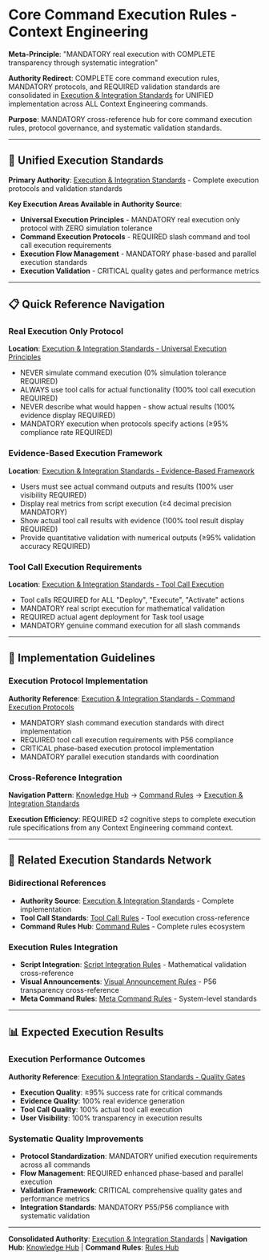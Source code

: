 # Core Command Execution Rules - Context Engineering

**Meta-Principle**: "MANDATORY real execution with COMPLETE transparency through systematic integration"

**Authority Redirect**: COMPLETE core command execution rules, MANDATORY protocols, and REQUIRED validation standards are consolidated in [Execution & Integration Standards](./execution-integration-standards.md) for UNIFIED implementation across ALL Context Engineering commands.

**Purpose**: MANDATORY cross-reference hub for core command execution rules, protocol governance, and systematic validation standards.

---

## 🔗 **Unified Execution Standards**

**Primary Authority**: [Execution & Integration Standards](./execution-integration-standards.md) - Complete execution protocols and validation standards

**Key Execution Areas Available in Authority Source**:
- **Universal Execution Principles** - MANDATORY real execution only protocol with ZERO simulation tolerance
- **Command Execution Protocols** - REQUIRED slash command and tool call execution requirements
- **Execution Flow Management** - MANDATORY phase-based and parallel execution standards
- **Execution Validation** - CRITICAL quality gates and performance metrics

---

## 📋 **Quick Reference Navigation**

### **Real Execution Only Protocol**
**Location**: [Execution & Integration Standards - Universal Execution Principles](./execution-integration-standards.md#-universal-execution-principles)
- NEVER simulate command execution (0% simulation tolerance REQUIRED)
- ALWAYS use tool calls for actual functionality (100% tool call execution REQUIRED)
- NEVER describe what would happen - show actual results (100% evidence display REQUIRED)
- MANDATORY execution when protocols specify actions (≥95% compliance rate REQUIRED)

### **Evidence-Based Execution Framework**
**Location**: [Execution & Integration Standards - Evidence-Based Framework](./execution-integration-standards.md#evidence-based-execution-framework)
- Users must see actual command outputs and results (100% user visibility REQUIRED)
- Display real metrics from script execution (≥4 decimal precision MANDATORY)
- Show actual tool call results with evidence (100% tool result display REQUIRED)
- Provide quantitative validation with numerical outputs (≥95% validation accuracy REQUIRED)

### **Tool Call Execution Requirements**
**Location**: [Execution & Integration Standards - Tool Call Execution](./execution-integration-standards.md#tool-call-execution-requirements)
- Tool calls REQUIRED for ALL "Deploy", "Execute", "Activate" actions
- MANDATORY real script execution for mathematical validation
- REQUIRED actual agent deployment for Task tool usage
- MANDATORY genuine command execution for all slash commands

---

## 🎯 **Implementation Guidelines**

### **Execution Protocol Implementation**
**Authority Reference**: [Execution & Integration Standards - Command Execution Protocols](./execution-integration-standards.md#-command-execution-protocols)
- MANDATORY slash command execution standards with direct implementation
- REQUIRED tool call execution requirements with P56 compliance
- CRITICAL phase-based execution protocol implementation
- MANDATORY parallel execution standards with coordination

### **Cross-Reference Integration**
**Navigation Pattern**: [Knowledge Hub](../README.md) → [Command Rules](../README.md#standards--compliance) → [Execution & Integration Standards](./execution-integration-standards.md)

**Execution Efficiency**: REQUIRED ≤2 cognitive steps to complete execution rule specifications from any Context Engineering command context.

---

## 🔧 **Related Execution Standards Network**

### **Bidirectional References**
- **Authority Source**: [Execution & Integration Standards](./execution-integration-standards.md) - Complete implementation
- **Tool Call Standards**: [Tool Call Rules](./tool-call-rules.md) - Tool execution cross-reference
- **Command Rules Hub**: [Command Rules](./README.md) - Complete rules ecosystem

### **Execution Rules Integration**
- **Script Integration**: [Script Integration Rules](./script-integration-rules.md) - Mathematical validation cross-reference
- **Visual Announcements**: [Visual Announcement Rules](./visual-announcement-rules.md) - P56 transparency cross-reference
- **Meta Command Rules**: [Meta Command Rules](./meta-command-rules.md) - System-level standards

---

## 📊 **Expected Execution Results**

### **Execution Performance Outcomes**
**Authority Reference**: [Execution & Integration Standards - Quality Gates](./execution-integration-standards.md#-execution-validation--quality-gates)
- **Execution Quality**: ≥95% success rate for critical commands
- **Evidence Quality**: 100% real evidence generation
- **Tool Call Quality**: 100% actual tool call execution
- **User Visibility**: 100% transparency in execution results

### **Systematic Quality Improvements**
- **Protocol Standardization**: MANDATORY unified execution requirements across all commands
- **Flow Management**: REQUIRED enhanced phase-based and parallel execution
- **Validation Framework**: CRITICAL comprehensive quality gates and performance metrics
- **Integration Standards**: MANDATORY P55/P56 compliance with systematic validation



---

**Consolidated Authority**: [Execution & Integration Standards](./execution-integration-standards.md) | **Navigation Hub**: [Knowledge Hub](../README.md) | **Command Rules**: [Rules Hub](./README.md)